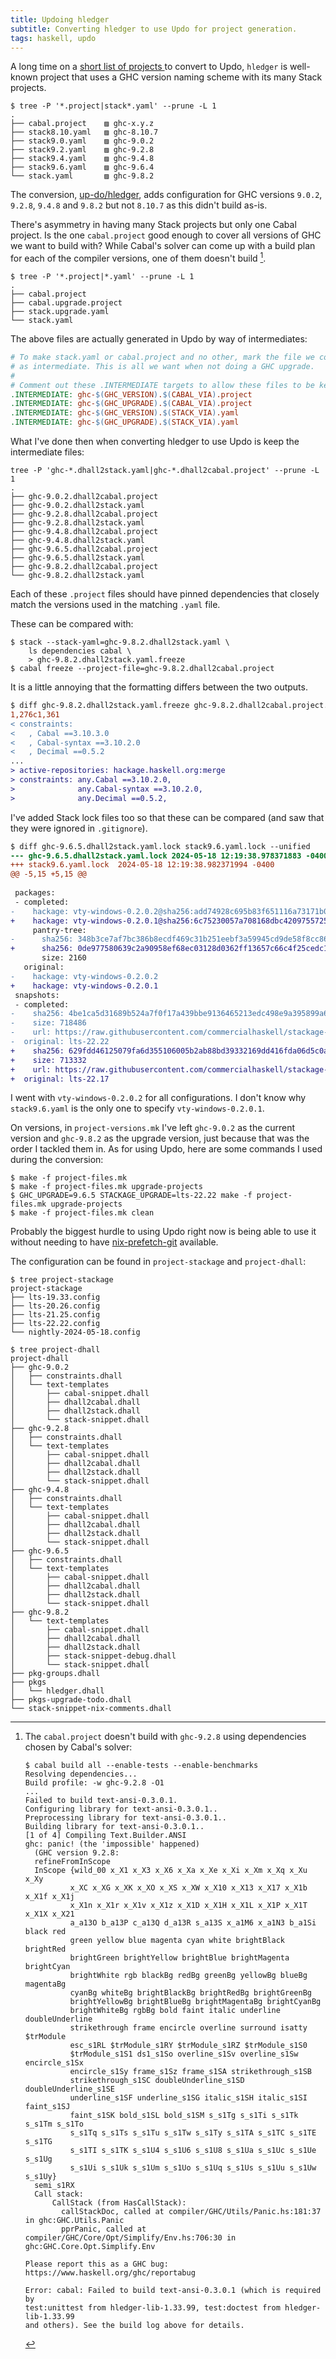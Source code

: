 ```yaml
---
title: Updoing hledger
subtitle: Converting hledger to use Updo for project generation.
tags: haskell, updo
---
```


A long time on a [short list of projects ](https://github.com/up-do#proposed) to
convert to Updo, `hledger` is well-known project that uses a GHC version naming
scheme with its many Stack projects.

```pre
$ tree -P '*.project|stack*.yaml' --prune -L 1
.
├── cabal.project    ▨ ghc-x.y.z
├── stack8.10.yaml   ▨ ghc-8.10.7
├── stack9.0.yaml    ▨ ghc-9.0.2
├── stack9.2.yaml    ▨ ghc-9.2.8
├── stack9.4.yaml    ▨ ghc-9.4.8
├── stack9.6.yaml    ▨ ghc-9.6.4
└── stack.yaml       ▨ ghc-9.8.2
```

The conversion, [up-do/hledger](https://github.com/up-do/hledger), adds
configuration for GHC versions `9.0.2`, `9.2.8`, `9.4.8` and `9.8.2` but not
`8.10.7` as this didn't build as-is.

There's asymmetry in having many Stack projects but only one Cabal project. Is
the one `cabal.project` good enough to cover all versions of GHC we want to
build with? While Cabal's solver can come up with a build plan for each of the
compiler versions, one of them doesn't build [^1].

```pre
$ tree -P '*.project|*.yaml' --prune -L 1
.
├── cabal.project
├── cabal.upgrade.project
├── stack.upgrade.yaml
└── stack.yaml
```

The above files are actually generated in Updo by way of intermediates:

```makefile
# To make stack.yaml or cabal.project and no other, mark the file we copy from
# as intermediate. This is all we want when not doing a GHC upgrade.
#
# Comment out these .INTERMEDIATE targets to allow these files to be kept.
.INTERMEDIATE: ghc-$(GHC_VERSION).$(CABAL_VIA).project
.INTERMEDIATE: ghc-$(GHC_UPGRADE).$(CABAL_VIA).project
.INTERMEDIATE: ghc-$(GHC_VERSION).$(STACK_VIA).yaml
.INTERMEDIATE: ghc-$(GHC_UPGRADE).$(STACK_VIA).yaml
```


What I've done then when converting hledger to use Updo is keep the intermediate
files:

```pre
tree -P 'ghc-*.dhall2stack.yaml|ghc-*.dhall2cabal.project' --prune -L 1
.
├── ghc-9.0.2.dhall2cabal.project
├── ghc-9.0.2.dhall2stack.yaml
├── ghc-9.2.8.dhall2cabal.project
├── ghc-9.2.8.dhall2stack.yaml
├── ghc-9.4.8.dhall2cabal.project
├── ghc-9.4.8.dhall2stack.yaml
├── ghc-9.6.5.dhall2cabal.project
├── ghc-9.6.5.dhall2stack.yaml
├── ghc-9.8.2.dhall2cabal.project
└── ghc-9.8.2.dhall2stack.yaml
```

Each of these `.project` files should have pinned dependencies that closely
match the versions used in the matching `.yaml` file.

These can be compared with:

```pre
$ stack --stack-yaml=ghc-9.8.2.dhall2stack.yaml \
    ls dependencies cabal \
    > ghc-9.8.2.dhall2stack.yaml.freeze
$ cabal freeze --project-file=ghc-9.8.2.dhall2cabal.project
```

It is a little annoying that the formatting differs between the two outputs.


```diff
$ diff ghc-9.8.2.dhall2stack.yaml.freeze ghc-9.8.2.dhall2cabal.project.freeze 
1,276c1,361
< constraints:
<   , Cabal ==3.10.3.0
<   , Cabal-syntax ==3.10.2.0
<   , Decimal ==0.5.2
...
> active-repositories: hackage.haskell.org:merge
> constraints: any.Cabal ==3.10.2.0,
>              any.Cabal-syntax ==3.10.2.0,
>              any.Decimal ==0.5.2,
```

I've added Stack lock files too so that these can be compared (and saw that they
were ignored in `.gitignore`).

```diff
$ diff ghc-9.6.5.dhall2stack.yaml.lock stack9.6.yaml.lock --unified
--- ghc-9.6.5.dhall2stack.yaml.lock	2024-05-18 12:19:38.978371883 -0400
+++ stack9.6.yaml.lock	2024-05-18 12:19:38.982371994 -0400
@@ -5,15 +5,15 @@
 
 packages:
 - completed:
-    hackage: vty-windows-0.2.0.2@sha256:add74928c695b83f651116a73171b097524c7989d2b08c7c6e2816c982047cab,2815
+    hackage: vty-windows-0.2.0.1@sha256:6c75230057a708168dbc420975572511ad3ec09956bf73c3b6f4be03324e8b13,2815
     pantry-tree:
-      sha256: 348b3ce7af7bc386b8ecdf469c31b251eebf3a59945cd9de58f8cc8667fdcd7d
+      sha256: 0de977580639c2a90958ef68ec03128d0362ff13657c66c4f25cedc12ba3259e
       size: 2160
   original:
-    hackage: vty-windows-0.2.0.2
+    hackage: vty-windows-0.2.0.1
 snapshots:
 - completed:
-    sha256: 4be1ca5d31689b524a7f0f17a439bbe9136465213edc498e9a395899a670f2aa
-    size: 718486
-    url: https://raw.githubusercontent.com/commercialhaskell/stackage-snapshots/master/lts/22/22.yaml
-  original: lts-22.22
+    sha256: 629fdd46125079fa6d355106005b2ab88bd39332169dd416fda06d5c0aaa63e2
+    size: 713332
+    url: https://raw.githubusercontent.com/commercialhaskell/stackage-snapshots/master/lts/22/17.yaml
+  original: lts-22.17

```

I went with `vty-windows-0.2.0.2` for all configurations. I don't know why
`stack9.6.yaml` is the only one to specify `vty-windows-0.2.0.1`.

On versions, in `project-versions.mk` I've left `ghc-9.0.2` as the current
version and `ghc-9.8.2` as the upgrade version, just because that was the order
I tackled them in. As for using Updo, here are some commands I used during the
conversion:

```pre
$ make -f project-files.mk
$ make -f project-files.mk upgrade-projects
$ GHC_UPGRADE=9.6.5 STACKAGE_UPGRADE=lts-22.22 make -f project-files.mk upgrade-projects
$ make -f project-files.mk clean
```

Probably the biggest hurdle to using Updo right now is being able to use it
without needing to have
[nix-prefetch-git](https://github.com/cabalism/updo/issues/5) available.

The configuration can be found in `project-stackage` and `project-dhall`:

```pre
$ tree project-stackage
project-stackage
├── lts-19.33.config
├── lts-20.26.config
├── lts-21.25.config
├── lts-22.22.config
└── nightly-2024-05-18.config
```

```pre
$ tree project-dhall
project-dhall
├── ghc-9.0.2
│   ├── constraints.dhall
│   └── text-templates
│       ├── cabal-snippet.dhall
│       ├── dhall2cabal.dhall
│       ├── dhall2stack.dhall
│       └── stack-snippet.dhall
├── ghc-9.2.8
│   ├── constraints.dhall
│   └── text-templates
│       ├── cabal-snippet.dhall
│       ├── dhall2cabal.dhall
│       ├── dhall2stack.dhall
│       └── stack-snippet.dhall
├── ghc-9.4.8
│   ├── constraints.dhall
│   └── text-templates
│       ├── cabal-snippet.dhall
│       ├── dhall2cabal.dhall
│       ├── dhall2stack.dhall
│       └── stack-snippet.dhall
├── ghc-9.6.5
│   ├── constraints.dhall
│   └── text-templates
│       ├── cabal-snippet.dhall
│       ├── dhall2cabal.dhall
│       ├── dhall2stack.dhall
│       └── stack-snippet.dhall
├── ghc-9.8.2
│   └── text-templates
│       ├── cabal-snippet.dhall
│       ├── dhall2cabal.dhall
│       ├── dhall2stack.dhall
│       ├── stack-snippet-debug.dhall
│       └── stack-snippet.dhall
├── pkg-groups.dhall
├── pkgs
│   └── hledger.dhall
├── pkgs-upgrade-todo.dhall
└── stack-snippet-nix-comments.dhall
```

[^1]: The `cabal.project` doesn't build with `ghc-9.2.8` using dependencies
    chosen by Cabal's solver:

    ```pre
    $ cabal build all --enable-tests --enable-benchmarks
    Resolving dependencies...
    Build profile: -w ghc-9.2.8 -O1
    ...
    Failed to build text-ansi-0.3.0.1.
    Configuring library for text-ansi-0.3.0.1..
    Preprocessing library for text-ansi-0.3.0.1..
    Building library for text-ansi-0.3.0.1..
    [1 of 4] Compiling Text.Builder.ANSI
    ghc: panic! (the 'impossible' happened)
      (GHC version 9.2.8:
      refineFromInScope
      InScope {wild_00 x_X1 x_X3 x_X6 x_Xa x_Xe x_Xi x_Xm x_Xq x_Xu x_Xy
              x_XC x_XG x_XK x_XO x_XS x_XW x_X10 x_X13 x_X17 x_X1b x_X1f x_X1j
              x_X1n x_X1r x_X1v x_X1z x_X1D x_X1H x_X1L x_X1P x_X1T x_X1X x_X21
              a_a13O b_a13P c_a13Q d_a13R s_a13S x_a1M6 x_a1N3 b_a1Si black red
              green yellow blue magenta cyan white brightBlack brightRed
              brightGreen brightYellow brightBlue brightMagenta brightCyan
              brightWhite rgb blackBg redBg greenBg yellowBg blueBg magentaBg
              cyanBg whiteBg brightBlackBg brightRedBg brightGreenBg
              brightYellowBg brightBlueBg brightMagentaBg brightCyanBg
              brightWhiteBg rgbBg bold faint italic underline doubleUnderline
              strikethrough frame encircle overline surround isatty $trModule
              esc_s1RL $trModule_s1RY $trModule_s1RZ $trModule_s1S0
              $trModule_s1S1 ds1_s1So overline_s1Sv overline_s1Sw encircle_s1Sx
              encircle_s1Sy frame_s1Sz frame_s1SA strikethrough_s1SB
              strikethrough_s1SC doubleUnderline_s1SD doubleUnderline_s1SE
              underline_s1SF underline_s1SG italic_s1SH italic_s1SI faint_s1SJ
              faint_s1SK bold_s1SL bold_s1SM s_s1Tg s_s1Ti s_s1Tk s_s1Tm s_s1To
              s_s1Tq s_s1Ts s_s1Tu s_s1Tw s_s1Ty s_s1TA s_s1TC s_s1TE s_s1TG
              s_s1TI s_s1TK s_s1U4 s_s1U6 s_s1U8 s_s1Ua s_s1Uc s_s1Ue s_s1Ug
              s_s1Ui s_s1Uk s_s1Um s_s1Uo s_s1Uq s_s1Us s_s1Uu s_s1Uw s_s1Uy}
      semi_s1RX
      Call stack:
          CallStack (from HasCallStack):
            callStackDoc, called at compiler/GHC/Utils/Panic.hs:181:37 in ghc:GHC.Utils.Panic
            pprPanic, called at compiler/GHC/Core/Opt/Simplify/Env.hs:706:30 in ghc:GHC.Core.Opt.Simplify.Env

    Please report this as a GHC bug:  https://www.haskell.org/ghc/reportabug

    Error: cabal: Failed to build text-ansi-0.3.0.1 (which is required by
    test:unittest from hledger-lib-1.33.99, test:doctest from hledger-lib-1.33.99
    and others). See the build log above for details.
    ```